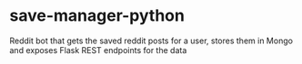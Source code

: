 # save-manager-python
Reddit bot that gets the saved reddit posts for a user, stores them in Mongo and exposes Flask REST endpoints for the data
